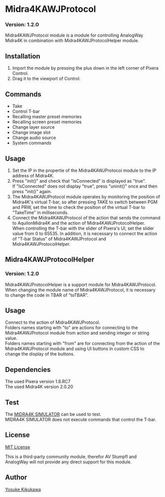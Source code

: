 # Midra4KAWJProtocol

### Version: 1.2.0

Midra4KAWJProtocol module is a module for controlling AnalogWay Midra4K in combination with Midra4KAWJProtocolHelper module.

## Installation

1. Import the module by pressing the plus down in the left corner of Pixera Control.
2. Drag it to the viewport of Control.

## Commands

- Take
- Control T-bar
- Recalling master preset memories
- Recalling screen preset memories
- Change layer source
- Change image slot
- Change audio source
- System commands

## Usage

1. Set the IP in the propertie of the Midra4KAWJProtocol module to the IP address of Midra4K.
2. Press "init()" and check that "IsConnected" is displayed as "true".  
If "IsConnected" does not display "true", press "uninit()" once and then press "init()" again.
3. The Midra4KAWJProtocol module operates by monitoring the position of Midra4K's virtual T-bar, so after pressing TAKE to switch between PGM and PRW, set the time to check the position of the virtual T-bar to "TakeTime" in milliseconds.
4. Connect the Midra4KAWJProtocol of the action that sends the command to AquilonMidra4K and the action of Midra4KAWJProtocolHelper.  
When controlling the T-bar with the slider of Pixera's UI, set the slider value from 0 to 65535. In addition, it is necessary to connect the action of "T-bar Status" of Midra4KAWJProtocol and Midra4KAWJProtocolHelper. 

## Midra4KAWJProtocolHelper

### Version: 1.2.0

Midra4KAWJProtocolHelper is a support module for Midra4KAWJProtocol.  
When changing the module name of Midra4KAWJProtocol, it is necessary to change the code in TBAR of "toTBAR". 

## Usage

Connect to the action of Midra4KAWJProtocol.  
Folders names starting with "to" are actions for connecting to the Midra4KAWJProtocol module from action and sending integer or string value.  
Folders names starting with "from" are for connecting from the action of the Midra4KAWJProtocol module and using UI buttons in custom CSS to change the display of the buttons.  

## Dependencies

The used Pixera version 1.8.RC7  
The used Midra4K version 2.0.20

## Test

The [MIDRA4K SIMULATOR](https://www.analogway.com/apac/training-support/telechargements/midra%E2%84%A2-4k-simulator/id:433/) can be used to test.  
MIDRA4K SIMULATOR does not execute commands that control the T-bar. 

## License

[MIT License](https://github.com/pixera-one/control-modules/blob/main/LICENSE)

This is a third-party community module, therefor AV Stumpfl and AnalogWay will not provide any direct support for this module.

## Author

[Yosuke Kikukawa](https://github.com/YosukeMW)